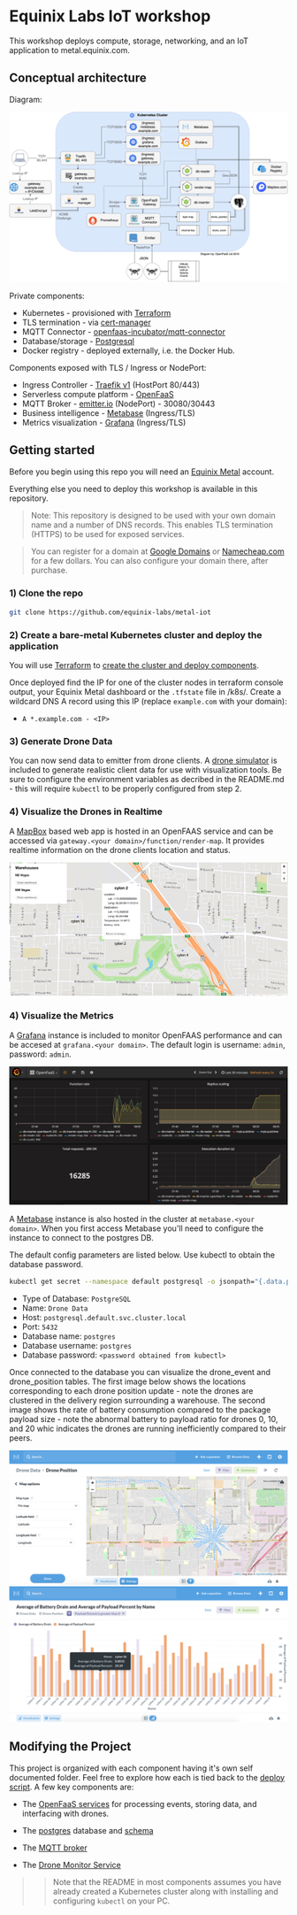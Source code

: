 # Equinix Labs IoT workshop

This workshop deploys compute, storage, networking, and an IoT application to metal.equinix.com.

## Conceptual architecture

Diagram:

![Conceptual architecture](/docs/images/conceptual.png)

Private components:

* Kubernetes - provisioned with [Terraform](https://www.terraform.io)
* TLS termination - via [cert-manager](https://cert-manager.io)
* MQTT Connector - [openfaas-incubator/mqtt-connector](https://github.com/openfaas-incubator/mqtt-connector)
* Database/storage - [Postgresql](https://www.postgresql.org)
* Docker registry - deployed externally, i.e. the Docker Hub.

Components exposed with TLS / Ingress or NodePort:

* Ingress Controller - [Traefik v1](https://github.com/containous/traefik) (HostPort 80/443)
* Serverless compute platform - [OpenFaaS](https://github.com/openfaas/faas)
* MQTT Broker - [emitter.io](https://emitter.io) (NodePort) - 30080/30443
* Business intelligence - [Metabase](https://www.metabase.com) (Ingress/TLS)
* Metrics visualization - [Grafana](https://grafana.com) (Ingress/TLS)

## Getting started

Before you begin using this repo you will need an [Equinix Metal](https://console.equinix.com) account.

Everything else you need to deploy this workshop is available in this repository.

> Note: This repository is designed to be used with your own domain name and a number of DNS records. This enables TLS termination (HTTPS) to be used for exposed services.

> You can register for a domain at [Google Domains](https://domains.google) or [Namecheap.com](https://namecheap.com) for a few dollars. You can also configure your domain there, after purchase.

### 1) Clone the repo

```sh
git clone https://github.com/equinix-labs/metal-iot
```

### 2) Create a bare-metal Kubernetes cluster and deploy the application

You will use [Terraform](https://www.terraform.io) to [create the cluster and deploy components](/k8s/).

Once deployed find the IP for one of the cluster nodes in terraform console output, your Equinix Metal dashboard or the `.tfstate` file in /k8s/. Create a wildcard DNS A record using this IP (replace `example.com` with your domain):

* `A *.example.com - <IP>`

### 3) Generate Drone Data

You can now send data to emitter from drone clients.  A [drone simulator](/test/client/) is included to generate realistic client data for use with visualization tools.  Be sure to configure the environment variables as decribed in the README.md - this will require `kubectl` to be properly configured from step 2.

### 4) Visualize the Drones in Realtime

A [MapBox](https://www.mapbox.com/) based web app is hosted in an OpenFAAS service and can be accessed via `gateway.<your domain>/function/render-map`.  It provides realtime information on the drone clients location and status.

![](/docs/images/map-render.png)

### 4) Visualize the Metrics

A [Grafana](https://grafana.com/) instance is included to monitor OpenFAAS performance and can be accesed at `grafana.<your domain>`.  The default login is username: `admin`, password: `admin`.

![](/docs/images/grafana.png)

A [Metabase](https://www.metabase.com/) instance is also hosted in the cluster at `metabase.<your domain>`.  When you first access Metabase you'll need to configure the instance to connect to the postgres DB.

The default config parameters are listed below.  Use kubectl to obtain the database password.

```sh
kubectl get secret --namespace default postgresql -o jsonpath="{.data.postgresql-password}" | base64 --decode
```

* Type of Database: `PostgreSQL`
* Name: `Drone Data`
* Host: `postgresql.default.svc.cluster.local`
* Port: `5432`
* Database name: `postgres`
* Database username: `postgres`
* Database password: `<password obtained from kubectl>`

Once connected to the database you can visualize the drone_event and drone_position tables.  The first image below shows the locations corresponding to each drone position update - note the drones are clustered in the delivery region surrounding a warehouse.  The second image shows the rate of battery consumption compared to the package payload size - note the abnormal battery to payload ratio for drones 0, 10, and 20 whic indicates the drones are running inefficiently compared to their peers.

![](/docs/images/metabase.png)
![](/docs/images/metabase2.png)


## Modifying the Project
This project is organized with each component having it's own self documented folder.  Feel free to explore how each is tied back to the [deploy script](/k8s/install). A few key components are:

* The [OpenFaaS services](/openfaas/services/) for processing events, storing data, and interfacing with drones.

* The [postgres](/postgresql/) database and [schema](/openfaas/services/schema.sql) 

* The [MQTT broker](/emitter/)

* The [Drone Monitor Service](/test/controller/)

>> Note that the README in most components assumes you have already created a Kubernetes cluster along with installing and configuring `kubectl` on your PC.
